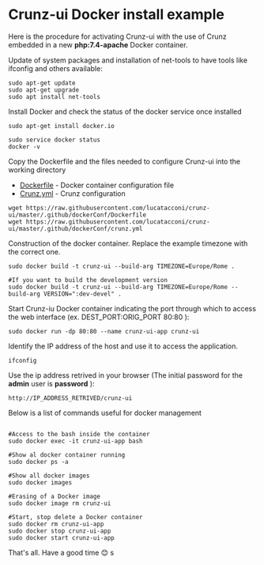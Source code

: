 # Crunz-ui Docker install example

Here is the procedure for activating Crunz-ui with the use of Crunz embedded in a new **php:7.4-apache** Docker container.

Update of system packages and installation of net-tools to have tools like ifconfig and others available:

```
sudo apt-get update
sudo apt-get upgrade
sudo apt install net-tools
```

Install Docker and check the status of the docker service once installed

```
sudo apt-get install docker.io

sudo service docker status
docker -v

```

Copy the Dockerfile and the files needed to configure Crunz-ui into the working directory

- [Dockerfile](dockerConf/Dockerfile) - Docker container configuration file
- [Crunz.yml](dockerConf/crunz.yml) - Crunz configuration

```
wget https://raw.githubusercontent.com/lucatacconi/crunz-ui/master/.github/dockerConf/Dockerfile
wget https://raw.githubusercontent.com/lucatacconi/crunz-ui/master/.github/dockerConf/crunz.yml

```

Construction of the docker container. Replace the example timezone with the correct one.

```
sudo docker build -t crunz-ui --build-arg TIMEZONE=Europe/Rome .

#If you want to build the development version
sudo docker build -t crunz-ui --build-arg TIMEZONE=Europe/Rome --build-arg VERSION=":dev-devel" .

```

Start Crunz-iu Docker container indicating the port through which to access the web interface (ex. DEST_PORT:ORIG_PORT 80:80 ):

```
sudo docker run -dp 80:80 --name crunz-ui-app crunz-ui

```

Identify the IP address of the host and use it to access the application.

```
ifconfig
```

Use the ip address retrived in your browser (The initial password for the **admin** user is **password** ):

```
http://IP_ADDRESS_RETRIVED/crunz-ui
```

Below is a list of commands useful for docker management

```

#Access to the bash inside the container
sudo docker exec -it crunz-ui-app bash

#Show al docker container running
sudo docker ps -a

#Show all docker images
sudo docker images

#Erasing of a Docker image
sudo docker image rm crunz-ui

#Start, stop delete a Docker container
sudo docker rm crunz-ui-app
sudo docker stop crunz-ui-app
sudo docker start crunz-ui-app

```

That's all. Have a good time :blush:
s
